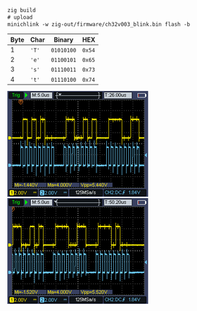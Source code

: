 ```shell
zig build
# upload
minichlink -w zig-out/firmware/ch32v003_blink.bin flash -b
```

| Byte | Char  | Binary     | HEX    |
|------|-------|------------|--------|
| 1    | `'T'` | `01010100` | `0x54` |
| 2    | `'e'` | `01100101` | `0x65` |
| 3    | `'s'` | `01110011` | `0x73` |
| 4    | `'t'` | `01110100` | `0x74` |

![IMAGE1.BMP](.assets/IMAGE1.BMP) ![IMAGE2.BMP](.assets/IMAGE2.BMP)
